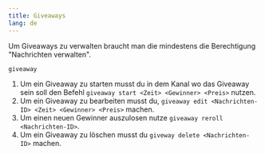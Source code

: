 ```yaml
---
title: Giveaways
lang: de
---
```


Um Giveaways zu verwalten braucht man die mindestens die Berechtigung "Nachrichten verwalten".

`giveaway`

1. Um ein Giveaway zu starten musst du in dem Kanal wo das Giveaway sein soll den Befehl  `giveaway start <Zeit> <Gewinner> <Preis>` nutzen.
2. Um ein Giveaway zu bearbeiten musst du, `giveaway edit <Nachrichten-ID> <Zeit> <Gewinner> <Preis>` machen.
3. Um einen neuen Gewinner auszulosen nutze `giveaway reroll <Nachrichten-ID>`.
4. Um ein Giveaway zu löschen musst du `giveway delete <Nachrichten-ID>` machen.
